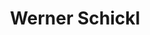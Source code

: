 ---
title: "Werner Schickl"
url: /stutensee/werner-schickl-heinrich-hertz-strasse/
shop: Metzgerei
---
